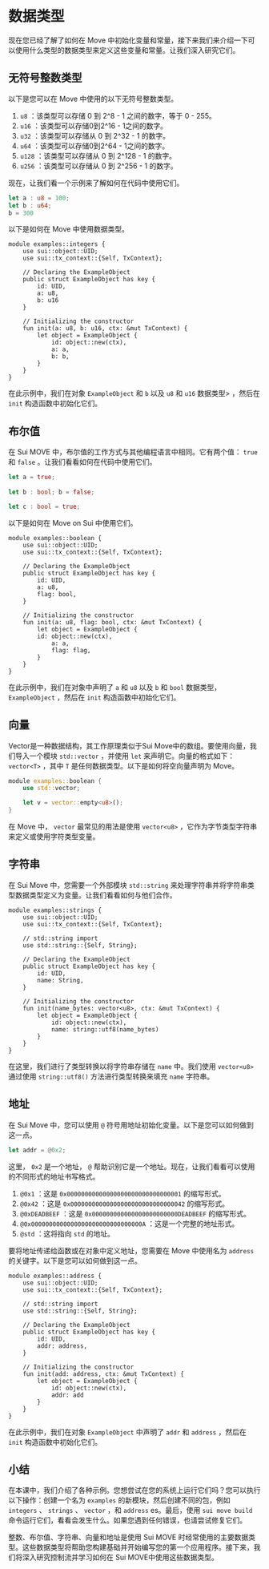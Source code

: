 # 数据类型

现在您已经了解了如何在 Move 中初始化变量和常量，接下来我们来介绍一下可以使用什么类型的数据类型来定义这些变量和常量。让我们深入研究它们。

##  无符号整数类型

以下是您可以在 Move 中使用的以下无符号整数类型。

1. `u8` ：该类型可以存储 0 到 2^8 - 1 之间的数字，等于 0 - 255。
2. `u16` ：该类型可以存储0到2^16 - 1之间的数字。
3. `u32` ：该类型可以存储从 0 到 2^32 - 1 的数字。
4. `u64` ：该类型可以存储0到2^64 - 1之间的数字。
5. `u128` ：该类型可以存储从 0 到 2^128 - 1 的数字。
6. `u256` ：该类型可以存储从 0 到 2^256 - 1 的数字。

现在，让我们看一个示例来了解如何在代码中使用它们。

```rust
let a : u8 = 100;
let b : u64;
b = 300
```

以下是如何在 Move 中使用数据类型。

```move
module examples::integers {
	use sui::object::UID;
	use sui::tx_context::{Self, TxContext};

	// Declaring the ExampleObject
	public struct ExampleObject has key {
		id: UID,
		a: u8,
		b: u16
	}

	// Initializing the constructor
	fun init(a: u8, b: u16, ctx: &mut TxContext) {
		let object = ExampleObject {
			id: object::new(ctx),
			a: a,
			b: b,
		}
	}
}
```

在此示例中，我们在对象 `ExampleObject` 和 `b` 以及 `u8` 和 `u16` 数据类型> ，然后在 `init` 构造函数中初始化它们。

##  布尔值

在  Sui MOVE 中，布尔值的工作方式与其他编程语言中相同。它有两个值： `true` 和 `false` 。让我们看看如何在代码中使用它们。

```rust
let a = true;
		 
let b : bool; b = false;

let c : bool = true;
```

以下是如何在 Move on Sui 中使用它们。

```move
module examples::boolean {
	use sui::object::UID;
	use sui::tx_context::{Self, TxContext};

	// Declaring the ExampleObject
    public struct ExampleObject has key {
		id: UID,
		a: u8,
		flag: bool,
	}

	// Initializing the constructor
	fun init(a: u8, flag: bool, ctx: &mut TxContext) {
		let object = ExampleObject {
		id: object::new(ctx),
			a: a,
			flag: flag,
		}
	}
}
```

在此示例中，我们在对象中声明了 `a` 和 `u8` 以及 `b` 和 `bool` 数据类型， `ExampleObject` ，然后在 `init` 构造函数中初始化它们。

##  向量

Vector是一种数据结构，其工作原理类似于Sui Move中的数组。要使用向量，我们导入一个模块 `std::vector` ，并使用 `let` 来声明它。向量的格式如下： `vector<T>` ，其中 `T` 是任何数据类型。以下是如何将空向量声明为 Move。

```rust
module examples::boolean {
	use std::vector;

	let v = vector::empty<u8>();
}
```

在 Move 中， `vector` 最常见的用法是使用 `vector<u8>` ，它作为字节类型字符串来定义或使用字符类型变量。

##  字符串

在 Sui Move 中，您需要一个外部模块 `std::string` 来处理字符串并将字符串类型数据类型定义为变量。让我们看看如何与他们合作。

```move
module examples::strings {
	use sui::object::UID;
	use sui::tx_context::{Self, TxContext};

	// std::string import
	use std::string::{Self, String};

	// Declaring the ExampleObject
	public struct ExampleObject has key {
		id: UID,
		name: String,
	}

	// Initializing the constructor
	fun init(name_bytes: vector<u8>, ctx: &mut TxContext) {
		let object = ExampleObject {
			id: object::new(ctx),
			name: string::utf8(name_bytes)
		}
	}
}
```

在这里，我们进行了类型转换以将字符串存储在 `name` 中。我们使用 `vector<u8>` 通过使用 `string::utf8()` 方法进行类型转换来填充 `name` 字符串。

##  地址

在 Sui Move 中，您可以使用 `@` 符号用地址初始化变量。以下是您可以如何做到这一点。

```rust
let addr = @0x2;
```

这里， `0x2` 是一个地址， `@` 帮助识别它是一个地址。现在，让我们看看可以使用的不同形式的地址书写格式。

1. `@0x1` ：这是 `0x00000000000000000000000000000001` 的缩写形式。
2. `@0x42` ：这是 `0x00000000000000000000000000000042` 的缩写形式。
3. `@0xDEADBEEF` ：这是 `0x000000000000000000000000DEADBEEF` 的缩写形式。
4. `@0x0000000000000000000000000000000A` ：这是一个完整的地址形式。
5. `@std` ：这将指向 `std` 的地址。

要将地址传递给函数或在对象中定义地址，您需要在 Move 中使用名为 `address` 的关键字。以下是您可以如何做到这一点。

```move
module examples::address {
	use sui::object::UID;
	use sui::tx_context::{Self, TxContext};

	// std::string import
	use std::string::{Self, String};

	// Declaring the ExampleObject
	public struct ExampleObject has key {
		id: UID,
		addr: address,
	}

	// Initializing the constructor
	fun init(add: address, ctx: &mut TxContext) {
		let object = ExampleObject {
			id: object::new(ctx),
			addr: add
		}
	}
}
```

在此示例中，我们在对象 `ExampleObject` 中声明了 `addr` 和 `address` ，然后在 `init` 构造函数中初始化它们。

## 小结

在本课中，我们介绍了各种示例。您想尝试在您的系统上运行它们吗？您可以执行以下操作：创建一个名为 `examples` 的新模块，然后创建不同的包，例如 `integers` 、 `strings` 、 `vector` ，和 `address` es。最后，使用 `sui move build` 命令运行它们，看看会发生什么。如果您遇到任何错误，也请尝试修复它们。

整数、布尔值、字符串、向量和地址是使用  Sui MOVE 时经常使用的主要数据类型。这些数据类型将帮助您构建基础并开始编写您的第一个应用程序。接下来，我们将深入研究控制流并学习如何在 Sui MOVE中使用这些数据类型。